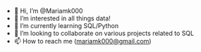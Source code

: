 - 👋 Hi, I’m @Mariamk000
- 👀 I’m interested in all things data!
- 🌱 I’m currently learning SQL/Python
- 💞️ I’m looking to collaborate on various projects related to SQL
- 📫 How to reach me (mariamk000@gmail.com)

<!---
Mariamk000/Mariamk000 is a ✨ special ✨ repository because its `README.md` (this file) appears on your GitHub profile.
You can click the Preview link to take a look at your changes.
--->
